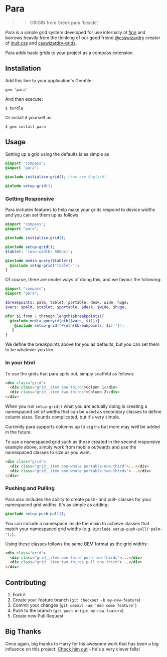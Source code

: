 # Para

>> ORIGIN from Greek para ‘beside’;

Para is a simple grid system developed for use internally at [finn](http://www.finncomms.com) and borrows heavily from the thinking of our good friend [@csswizardry](http://www.twitter.com/csswizardy) creator of [inuit css](www.github.com/csswizardy/inuit.css) and [csswizardry-grids](http://www.github.com/csswizardry/csswizardry-grids).

Para adds basic grids to your project as a compass extension.

## Installation

Add this line to your application's Gemfile:

    gem 'para'

And then execute:

    $ bundle

Or install it yourself as:

    $ gem install para

## Usage

Setting up a grid using the defaults is as simple as

```sass
@import "compass";
@import "para";

@include initialise-grid(); //we are English!

@inlude setup-grid();
```

### Getting Responsive

Para includes features to help make your grids respond to device widths and you can set them up as follows

```sass
@import "compass";
@import "para";

@include initialise-grid();

@include setup-grid();
$tablet: '(min-width: 500px)';

@include media-query($tablet){
  @include setup-grid('tablet-');
}
```

Of course, there are neater ways of doing this, and we favour the following:

```sass
@import "compass";
@import "para";

$breakpoints: palm, tablet, portable, desk, wide, huge;
$vars: $palm, $tablet, $portable, $desk, $wide, $huge;

@for $i from 1 through length($breakpoints){
  @include media-query(#{nth($vars, $i)}){
    @include setup-grid("#{nth($breakpoints, $i)-"});
   }
}
```

We define the breakpoints above for you as defaults, but you can set them to be whatever you like. 

### In your html

To use the grids that para spits out, simply scaffold as follows:

```html
<div class="grid">
  <div class="grid__item one-third">Column 1</div>
  <div class="grid__item two-thirds">Column 2</div>
</div>
```

When you run `setup-grid()` what you are actually doing is creating a namespaced set of widths that can be used as secondary classes to define column sizes. Sounds complicated, but it's very simple.

Currently para supports columns up to `eigths` but more may well be added in the future.

To use a namespaced grid such as those created in the second responsive example above, simply work from mobile outwards and use the namespaced classes to size as you want.

```html
<div class="grid">
  <div class="grid__item one-whole portable-one-third">...</div>
  <div class="grid__item one-whole portable-two-thirds">...</div>
</div>
```

### Pushing and Pulling

Para also includes the ability to create push- and pull- classes for your namespaced grid widths. It's as simple as adding:

```sass
@include setup-push-pull();
```

You can include a namespace inside the mixin to achieve classes that match your namespaced grid widths (e.g. `@include setup-push-pull('palm-');`).

Using these classes follows the same BEM format as the grid widths:

```html
<div class="grid">
  <div class="grid__item one-third push-two-thirds">...</div>
  <div class="grid__item two-thirds pull_one-third">...</div>
</div>
```

## Contributing

1. Fork it
2. Create your feature branch (`git checkout -b my-new-feature`)
3. Commit your changes (`git commit -am 'Add some feature'`)
4. Push to the branch (`git push origin my-new-feature`)
5. Create new Pull Request

## Big Thanks

Once again, big thanks to Harry for his awesome work that has been a big influence on this project. [Check him out](http://www.csswizardy.com) - he's a very clever fella!
